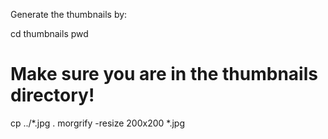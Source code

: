 Generate the thumbnails by:

cd thumbnails
pwd
# Make sure you are in the thumbnails directory!
cp ../*.jpg .
morgrify -resize 200x200 *.jpg

